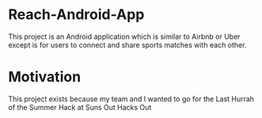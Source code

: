 # Reach-Android-App
This project is an Android application which is similar to Airbnb or Uber except is for users to connect and share sports matches with each other.

# Motivation
This project exists because my team and I wanted to go for the Last Hurrah of the Summer Hack at Suns Out Hacks Out

